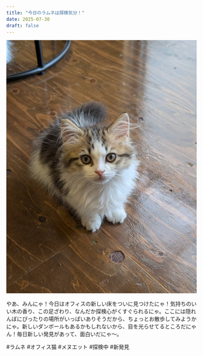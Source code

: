 ```yaml
---
title: "今日のラムネは探検気分！"
date: 2025-07-30
draft: false
---
```


![今日のぼく](/images/cat-2025-07-30T12-19-26.jpg)

やあ、みんにゃ！今日はオフィスの新しい床をついに見つけたにゃ！気持ちのいい木の香り、この足ざわり、なんだか探検心がくすぐられるにゃ。ここには隠れんぼにぴったりの場所がいっぱいありそうだから、ちょっとお散歩してみようかにゃ。新しいダンボールもあるかもしれないから、目を光らせてるところだにゃん！毎日新しい発見があって、面白いだにゃ〜。

#ラムネ #オフィス猫 #メヌエット #探検中 #新発見